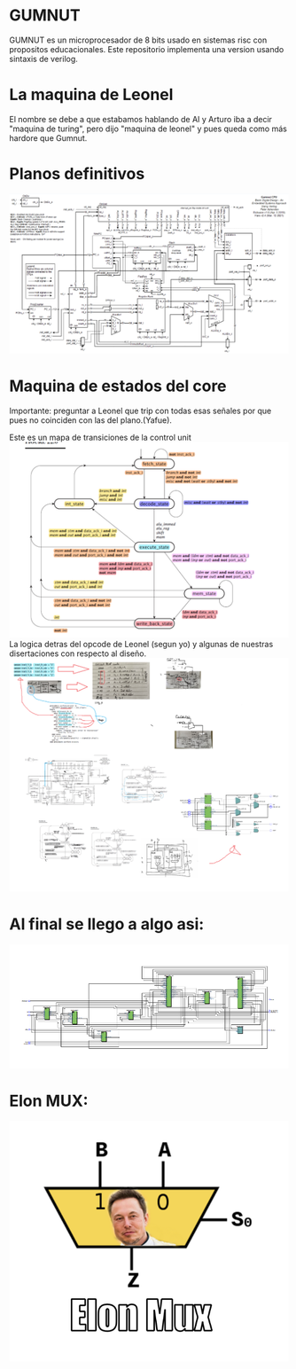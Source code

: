 # GUMNUT
GUMNUT es un microprocesador de 8 bits usado en sistemas risc con propositos educacionales. Este repositorio implementa una version usando sintaxis de verilog. 
# La maquina de Leonel
El nombre se debe a que estabamos hablando de AI y Arturo iba a decir "maquina de turing", pero dijo "maquina de leonel" y pues queda como más hardore que Gumnut.
# Planos definitivos
![es esto](./planosdefinitivos.png)

# Maquina de estados del core
Importante: preguntar a Leonel que trip con todas esas señales por que pues no coinciden con las del plano.(Yafue). <br />

Este es un mapa de transiciones de la control unit
![es esto](./fsm.png)
La logica detras del opcode de Leonel (segun yo) y algunas de nuestras disertaciones con respecto al diseño.
![es esto](./logica.png)

# Al final se llego a algo asi:
![es esto](./LeonelMachine.png)

# Elon MUX:
![es esto](./ElonMux.png)
